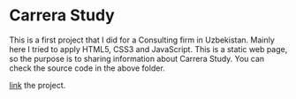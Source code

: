 <h1>Carrera Study</h1>
<p>This is a first project that I did for a Consulting firm in Uzbekistan. Mainly here I tried to apply HTML5, CSS3 and JavaScript. This is a static web page, so the purpose is to sharing information about Carrera Study. You can check the source code in the above folder.</p>
<p><a href="https://carrerastudy.uz/" target="_blank">link</a> the project.</p>

